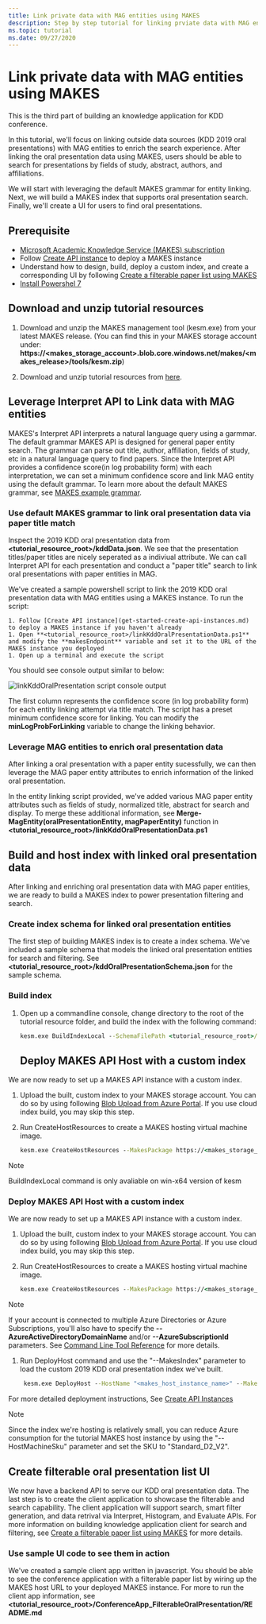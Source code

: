 ```yaml
---
title: Link private data with MAG entities using MAKES
description: Step by step tutorial for linking prviate data with MAG entities using MAKES
ms.topic: tutorial
ms.date: 09/27/2020
---
```


# Link private data with MAG entities using MAKES

This is the third part of building an knowledge application for KDD conference. 

In this tutorial, we'll focus on linking outside data sources (KDD 2019 oral presentations) with MAG entities to enrich the search experience. After linking the oral presentation data using MAKES, users should be able to search for presentations by fields of study, abstract, authors, and affiliations. 

We will start with leveraging the default MAKES grammar for entity linking. Next, we will build a MAKES index that supports oral presentation search. Finally, we'll create a UI for users to find oral presentations.

## Prerequisite

- [Microsoft Academic Knowledge Service (MAKES) subscription](get-started-setup-provisioning.md)
- Follow [Create API instance](get-started-create-api-instances.md) to deploy a MAKES instance
- Understand how to design, build, deploy a custom index, and create a corresponding UI by following [Create a filterable paper list using MAKES](tutorial-conference-filterable-paperlist.md) 
- [Install Powershel 7](https://docs.microsoft.com/powershell/scripting/install/installing-powershell?view=powershell-7)

## Download and unzip tutorial resources

1. Download and unzip the MAKES management tool (kesm.exe) from your latest MAKES release.
    (You can find this in your MAKES storage account under:
    **https://<makes_storage_account>.blob.core.windows.net/makes/<makes_release>/tools/kesm.zip**)

1. Download and unzip tutorial resources from [here](TutorialResources.zip).

## Leverage Interpret API to Link data with MAG entities

MAKES's Interpret API interprets a natural language query using a garmmar. The default grammar MAKES API is designed for general paper entity search. The grammar can parse out title, author, affiliation, fields of study, etc in a natural language query to find papers. Since the Interpret API provides a confidence score(in log probability form) with each interpretation, we can set a minimum confidence score and link MAG entity using the default grammar. To learn more about the default MAKES grammar, see [MAKES example grammar](how-to-grammar.md#example-grammar).

### Use default MAKES grammar to link oral presentation data via paper title match

Inspect the 2019 KDD oral presentation data from **<tutorial_resource_root>/kddData.json**. We see that the presentation titles/paper titles are nicely seperated as a indiviual attribute. We can call Interpret API for each presentation and conduct a "paper title" search to link oral presentations with paper entities in MAG.

We've created a sample powershell script to link the 2019 KDD oral presentation data with MAG entities using a MAKES instance. To run the script:

    1. Follow [Create API instance](get-started-create-api-instances.md) to deploy a MAKES instance if you haven't already
    1. Open **<tutorial_resource_root>/linkKddOralPresentationData.ps1** and modify the **makesEndpoint** variable and set it to the URL of the MAKES instance you deployed
    1. Open up a terminal and execute the script

You should see console output similar to below:

![linkKddOralPresentation script console output](linkKddOralPresentation-script-console-output.png)

The first column represents the confidence score (in log probability form) for each entity linking attempt via title match. The script has a preset minimum confidence score for linking. You can modify the **minLogProbForLinking** variable to change the linking behavior.

### Leverage MAG entities to enrich oral presentation data

After linking a oral presentation with a paper entity sucessfully, we can then leverage the MAG paper entity attributes to enrich information of the linked oral presentation. 

In the entity linking script provided, we've added various MAG paper entity attributes such as fields of study, normalized title, abstract for search and display. To merge these additional information, see **Merge-MagEntity(oralPresentationEntity, magPaperEntity)** function in **<tutorial_resource_root>/linkKddOralPresentationData.ps1**

## Build and host index with linked oral presentation data

After linking and enriching oral presentation data with MAG paper entities, we are ready to build a MAKES index to power presentation filtering and search. 

### Create index schema for linked oral presentation entities

The first step of building MAKES index is to create a index schema. We've included a sample schema that models the linked oral presentation entities for search and filtering. See **<tutorial_resource_root>/kddOralPresentationSchema.json** for the sample schema.

### Build index

1. Open up a commandline console, change directory to the root of the tutorial resource folder, and build the index with the following command:

    ```cmd
    kesm.exe BuildIndexLocal --SchemaFilePath <tutorial_resource_root>/kddOralPresentationSchema.json --EntitiesFilePath kddOralPresentation2019Data.flat.linked.json --OutputIndexFilePath <tutorial_resource_root>/kdd2019OralPresentations.kes --IndexDescription "KDD 2019 Oral Presentations"
    ```
    ## Deploy MAKES API Host with a custom index

We are now ready to set up a MAKES API instance with a custom index.

1. Upload the built, custom index to your MAKES storage account. You can do so by using following [Blob Upload from Azure Portal](https://docs.microsoft.com/azure/storage/blobs/storage-quickstart-blobs-portal). If you use cloud index build, you may skip this step.

1. Run CreateHostResources to create a MAKES hosting virtual machine image.

    ```cmd
    kesm.exe CreateHostResources --MakesPackage https://<makes_storage_account_name>.blob.core.windows.net/makes/<makes_release_version> --HostResourceName <makes_host_resource_name>
    ```
>[!NOTE]
> BuildIndexLocal command is only avaliable on win-x64 version of kesm


### Deploy MAKES API Host with a custom index

We are now ready to set up a MAKES API instance with a custom index.

1. Upload the built, custom index to your MAKES storage account. You can do so by using following [Blob Upload from Azure Portal](https://docs.microsoft.com/azure/storage/blobs/storage-quickstart-blobs-portal). If you use cloud index build, you may skip this step.

1. Run CreateHostResources to create a MAKES hosting virtual machine image.

    ```cmd
    kesm.exe CreateHostResources --MakesPackage https://<makes_storage_account_name>.blob.core.windows.net/makes/<makes_release_version> --HostResourceName <makes_host_resource_name>
    ```

> [!NOTE]
> If your account is connected to multiple Azure Directories or Azure Subscriptions, you'll also have to specify the **--AzureActiveDirectoryDomainName** and/or **--AzureSubscriptionId** parameters. See [Command Line Tool Reference](reference-makes-command-line-tool.md#common-azure-authentication-parameters) for more details.

1. Run DeployHost command and use the "--MakesIndex" parameter to load the custom 2019 KDD oral presentation index we've built.

    ```cmd
     kesm.exe DeployHost --HostName "<makes_host_instance_name>" --MakesPackage "https://<makes_storage_account_name>.blob.core.windows.net/makes/<makes_release_version>/"  --MakesHostImageId "<id_from_previous_command_output>" --MakesIndex "<custom_index_url>"
    ```

For more detailed deployment instructions, See [Create API Instances](get-started-create-api-instances.md#create-makes-hosting-resources)

> [!NOTE]
> Since the index we're hosting is relatively small, you can reduce Azure consumption for the tutorial MAKES host instance by using the "--HostMachineSku" parameter and set the SKU to "Standard_D2_V2".

## Create filterable oral presentation list UI

We now have a backend API to serve our KDD oral presentation data. The last step is to create the client application to showcase the filterable and search capability. The client application will support search, smart filter generation, and data retrival via Interpret, Histogram, and Evaluate APIs. For more information on building knowledge application client for search and filtering, see [Create a filterable paper list using MAKES](tutorial-conference-filterable-paperlist.md) for more details.

### Use sample UI code to see them in action

We've created a sample client app written in javascript. You should be able to see the conference application with a filterable paper list by wiring up the MAKES host URL to your deployed MAKES instance. For more to run the client app information, see **<tutorial_resource_root>/ConferenceApp_FilterableOralPresentation/README.md**